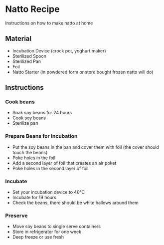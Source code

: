 # Natto Recipe
Instructions on how to make natto at home
## Material
- Incubation Device (crock pot, yoghurt maker)
- Sterilized Spoon
- Sterilized Pan
- Foil
- Natto Starter (in powdered form or store bought frozen natto will do)
## Instructions
### Cook beans
- Soak soy beans for 24 hours
- Cook soy beans
- Sterilize pan
### Prepare Beans for Incubation
- Put the soy beans in the pan and cover them with foil (the cover should touch the beans)
- Poke holes in the foil
- Add a second layer of foil that creates an air poket
- Poke holes in the second layer of foil
### Incubate
- Set your incubation device to 40°C
- Incubate for 19 hours
- Check the beans, there should be white hallows around them
### Preserve
- Move soy beans to single serve containers
- Store in refrigerator for one week
- Deep freeze or use fresh

